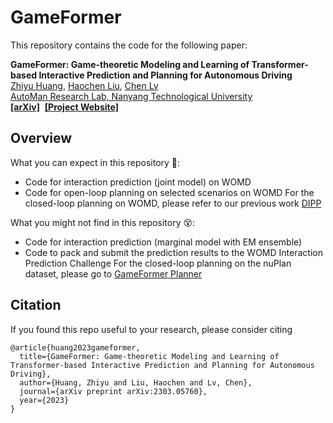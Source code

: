 # GameFormer

This repository contains the code for the following paper:

**GameFormer: Game-theoretic Modeling and Learning of Transformer-based Interactive Prediction and Planning for Autonomous Driving**
<br> [Zhiyu Huang](https://mczhi.github.io/), [Haochen Liu](https://scholar.google.com/citations?user=iizqKUsAAAAJ&hl=en), [Chen Lv](https://scholar.google.com/citations?user=UKVs2CEAAAAJ&hl=en) 
<br> [AutoMan Research Lab, Nanyang Technological University](https://lvchen.wixsite.com/automan)
<br> **[[arXiv]](https://arxiv.org/abs/2303.05760)** &nbsp;**[[Project Website]](https://mczhi.github.io/GameFormer/)**

## Overview
What you can expect in this repository 🤟:
* Code for interaction prediction (joint model) on WOMD
* Code for open-loop planning on selected scenarios on WOMD
For the closed-loop planning on WOMD, please refer to our previous work [DIPP](https://github.com/MCZhi/DIPP)

What you might not find in this repository 😵:
* Code for interaction prediction (marginal model with EM ensemble)
* Code to pack and submit the prediction results to the WOMD Interaction Prediction Challenge
For the closed-loop planning on the nuPlan dataset, please go to [GameFormer Planner](https://github.com/MCZhi/GameFormer-Planner)

## Citation
If you found this repo useful to your research, please consider citing

```angular2html
@article{huang2023gameformer,
  title={GameFormer: Game-theoretic Modeling and Learning of Transformer-based Interactive Prediction and Planning for Autonomous Driving},
  author={Huang, Zhiyu and Liu, Haochen and Lv, Chen},
  journal={arXiv preprint arXiv:2303.05760},
  year={2023}
}
```


